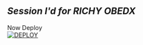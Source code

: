 ## *Session I'd for RICHY OBEDX*

Now Deploy
    <br>
<a href='https://dashboard.heroku.com/new?template=https://github.com/caseyweb/nikka-pair-3)' target="_blank"><img alt='DEPLOY' src='https://img.shields.io/badge/-DEPLOY-black?style=for-the-badge&logo=heroku&logoColor=white'/>

